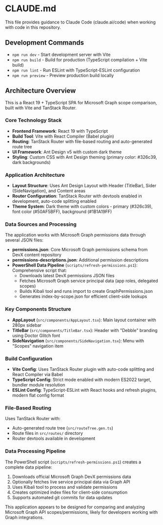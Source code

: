 # CLAUDE.md

This file provides guidance to Claude Code (claude.ai/code) when working with code in this repository.

## Development Commands

- `npm run dev` - Start development server with Vite
- `npm run build` - Build for production (TypeScript compilation + Vite build)
- `npm run lint` - Run ESLint with TypeScript-ESLint configuration
- `npm run preview` - Preview production build locally

## Architecture Overview

This is a React 19 + TypeScript SPA for Microsoft Graph scope comparison, built with Vite and TanStack Router.

### Core Technology Stack
- **Frontend Framework**: React 19 with TypeScript
- **Build Tool**: Vite with React Compiler (Babel plugin)
- **Routing**: TanStack Router with file-based routing and auto-generated route tree
- **UI Framework**: Ant Design v5 with custom dark theme
- **Styling**: Custom CSS with Ant Design theming (primary color: #326c39, dark backgrounds)

### Application Architecture
- **Layout Structure**: Uses Ant Design Layout with Header (TitleBar), Sider (SideNavigation), and Content areas
- **Router Configuration**: TanStack Router with devtools enabled in development, auto-code splitting enabled
- **Theme System**: Dark theme with custom colors - primary (#326c39), font color (#50AF5BFF), background (#1B1A19FF)

### Data Sources and Processing
The application works with Microsoft Graph permissions data through several JSON files:

- **permissions.json**: Core Microsoft Graph permissions schema from DevX content repository
- **permissions-descriptions.json**: Additional permission descriptions
- **PowerShell Data Pipeline** (`scripts/refresh-permissions.ps1`): Comprehensive script that:
  - Downloads latest DevX permissions JSON files
  - Fetches Microsoft Graph service principal data (app roles, delegated scopes)
  - Builds Kibali tool and runs import to create GraphPermissions.json
  - Generates index-by-scope.json for efficient client-side lookups

### Key Components Structure
- **AppLayout** (`src/components/AppLayout.tsx`): Main layout container with 280px sidebar
- **TitleBar** (`src/components/TitleBar.tsx`): Header with "Debble" branding using Doctor Glitch font
- **SideNavigation** (`src/components/SideNavigation.tsx`): Menu with "Scopes" navigation item

### Build Configuration
- **Vite Config**: Uses TanStack Router plugin with auto-code splitting and React Compiler via Babel
- **TypeScript Config**: Strict mode enabled with modern ES2022 target, bundler module resolution
- **ESLint Config**: TypeScript-ESLint with React hooks and refresh plugins, modern flat config format

### File-Based Routing
Uses TanStack Router with:
- Auto-generated route tree (`src/routeTree.gen.ts`) 
- Route files in `src/routes/` directory
- Router devtools available in development

### Data Processing Pipeline
The PowerShell script (`scripts/refresh-permissions.ps1`) creates a complete data pipeline:
1. Downloads official Microsoft Graph DevX permissions data
2. Optionally fetches live service principal data via Graph API
3. Uses Kibali tool to process and validate permissions
4. Creates optimized index files for client-side consumption
5. Supports automated git commits for data updates

This application appears to be designed for comparing and analyzing Microsoft Graph API scopes/permissions, likely for developers working with Graph integrations.